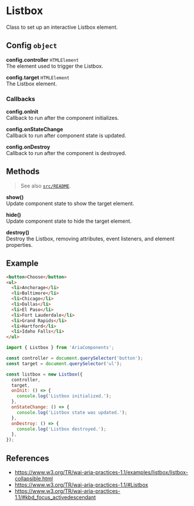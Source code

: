 Listbox
=======

Class to set up an interactive Listbox element.

## Config `object`

**config.controller** `HTMLElement`  
The element used to trigger the Listbox.

**config.target** `HTMLElement`  
The Listbox element.

### Callbacks

**config.onInit**  
Callback to run after the component initializes.

**config.onStateChange**  
Callback to run after component state is updated.

**config.onDestroy**  
Callback to run after the component is destroyed.

## Methods

> See also [`src/README`](../).

**show()**  
Update component state to show the target element.

**hide()**  
Update component state to hide the target element.

**destroy()**  
Destroy the Listbox, removing attributes, event listeners, and element properties.

## Example

```html
<button>Choose</button>
<ul>
  <li>Anchorage</li>
  <li>Baltimore</li>
  <li>Chicago</li>
  <li>Dallas</li>
  <li>El Paso</li>
  <li>Fort Lauderdale</li>
  <li>Grand Rapids</li>
  <li>Hartford</li>
  <li>Idaho Falls</li>
</ul>
```

```javascript
import { Listbox } from 'AriaComponents';

const controller = document.querySelector('button');
const target = document.querySelector('ul');

const listbox = new Listbox({
  controller,
  target,
  onInit: () => {
    console.log('Listbox initialized.');
  },
  onStateChange: () => {
    console.log('Listbox state was updated.');
  },
  onDestroy: () => {
    console.log('Listbox destroyed.');
  },
});
```

## References

- https://www.w3.org/TR/wai-aria-practices-1.1/examples/listbox/listbox-collapsible.html
- https://www.w3.org/TR/wai-aria-practices-1.1/#Listbox
- https://www.w3.org/TR/wai-aria-practices-1.1/#kbd_focus_activedescendant
